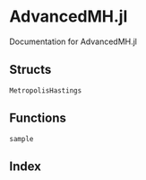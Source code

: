 # AdvancedMH.jl

Documentation for AdvancedMH.jl


## Structs
```@docs
MetropolisHastings
```

## Functions

```@docs
sample
```

## Index

```@index